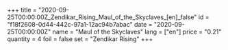 +++
title = "2020-09-25T00:00:00Z_Zendikar_Rising_Maul_of_the_Skyclaves_[en]_false"
id = "f18f2608-0d44-442c-97a1-12ac94b7abac"
date = "2020-09-25T00:00:00Z"
name = "Maul of the Skyclaves"
lang = ["en"]
price = "0.21"
quantity = 4
foil = false
set = "Zendikar Rising"
+++
